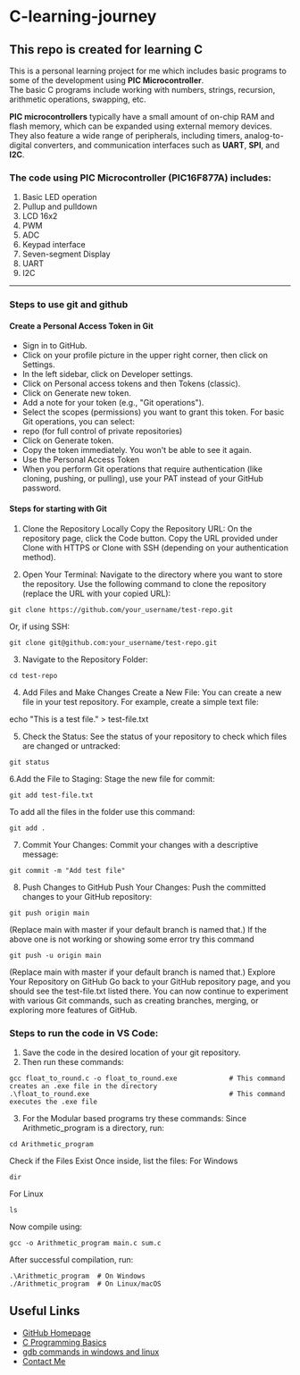 # C-learning-journey

## This repo is created for learning C

This is a personal learning project for me which includes basic programs to some of the development using **PIC Microcontroller**.  
The basic C programs include working with numbers, strings, recursion, arithmetic operations, swapping, etc.

**PIC microcontrollers** typically have a small amount of on-chip RAM and flash memory, which can be expanded using external memory devices. They also feature a wide range of peripherals, including timers, analog-to-digital converters, and communication interfaces such as **UART**, **SPI**, and **I2C**.

### The code using PIC Microcontroller (PIC16F877A) includes:
1. Basic LED operation  
2. Pullup and pulldown  
3. LCD 16x2  
4. PWM  
5. ADC  
6. Keypad interface  
7. Seven-segment Display  
8. UART  
9. I2C  

---

### Steps to use git and github
#### Create a Personal Access Token in Git

- Sign in to GitHub.
- Click on your profile picture in the upper right corner, then click on Settings.
- In the left sidebar, click on Developer settings.
- Click on Personal access tokens and then Tokens (classic).
- Click on Generate new token.
- Add a note for your token (e.g., "Git operations").
- Select the scopes (permissions) you want to grant this token. For basic Git operations, you can select:
- repo (for full control of private repositories)
- Click on Generate token.
- Copy the token immediately. You won't be able to see it again.
- Use the Personal Access Token
- When you perform Git operations that require authentication (like cloning, pushing, or pulling), use your PAT instead of your GitHub password.

#### Steps for starting with Git
1. Clone the Repository Locally
Copy the Repository URL:
On the repository page, click the Code button.
Copy the URL provided under Clone with HTTPS or Clone with SSH (depending on your authentication method).

2. Open Your Terminal:
Navigate to the directory where you want to store the repository.
Use the following command to clone the repository (replace the URL with your copied URL):
```
git clone https://github.com/your_username/test-repo.git
```
Or, if using SSH:
```
git clone git@github.com:your_username/test-repo.git
```

3. Navigate to the Repository Folder:
```
cd test-repo
```
4. Add Files and Make Changes
Create a New File: You can create a new file in your test repository. For example, create a simple text file:

echo "This is a test file." > test-file.txt

5. Check the Status: See the status of your repository to check which files are changed or untracked:
```
git status
```
6.Add the File to Staging: Stage the new file for commit:
```
git add test-file.txt
```
To add all the files in the folder use this command:
```
git add .
```
7. Commit Your Changes: Commit your changes with a descriptive message:
```
git commit -m "Add test file"
```
8. Push Changes to GitHub
Push Your Changes: Push the committed changes to your GitHub repository:
```
git push origin main
```
(Replace main with master if your default branch is named that.)
If the above one is not working or showing some error try this command 
```
git push -u origin main
```
(Replace main with master if your default branch is named that.)
Explore Your Repository on GitHub
Go back to your GitHub repository page, and you should see the test-file.txt listed there.
You can now continue to experiment with various Git commands, such as creating branches, merging, or exploring more features of GitHub.

### Steps to run the code in VS Code:
1. Save the code in the desired location of your git repository.  
2. Then run these commands:  

```
gcc float_to_round.c -o float_to_round.exe             # This command creates an .exe file in the directory
.\float_to_round.exe                                   # This command executes the .exe file
```

3. For the Modular based programs try these commands:
Since Arithmetic_program is a directory, run:
```
cd Arithmetic_program

```
Check if the Files Exist
Once inside, list the files:
For Windows
```
dir
```
For Linux
```
ls
```
Now compile using:
```
gcc -o Arithmetic_program main.c sum.c
```
After successful compilation, run:
```
.\Arithmetic_program  # On Windows
./Arithmetic_program  # On Linux/macOS
```
## Useful Links
- [GitHub Homepage](https://github.com)
- [C Programming Basics](https://en.wikipedia.org/wiki/C_(programming_language))
- [gdb commands in windows and linux](http://www.yolinux.com/TUTORIALS/GDB-Commands.html)
- [Contact Me](dharshiniperiyar277@gmail.com)



